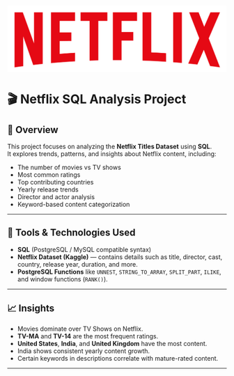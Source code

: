 ![](https://github.com/Kowshal22/netflix_sql_analysis/blob/main/logo%20(1).png)
# 🎬 Netflix SQL Analysis Project

## 📘 Overview
This project focuses on analyzing the **Netflix Titles Dataset** using **SQL**.  
It explores trends, patterns, and insights about Netflix content, including:
- The number of movies vs TV shows  
- Most common ratings  
- Top contributing countries  
- Yearly release trends  
- Director and actor analysis  
- Keyword-based content categorization  

---

## 🧰 Tools & Technologies Used
- **SQL** (PostgreSQL / MySQL compatible syntax)
- **Netflix Dataset (Kaggle)** — contains details such as title, director, cast, country, release year, duration, and more.
- **PostgreSQL Functions** like `UNNEST`, `STRING_TO_ARRAY`, `SPLIT_PART`, `ILIKE`, and window functions (`RANK()`).

---

## 📈 Insights
- Movies dominate over TV Shows on Netflix.
- **TV-MA** and **TV-14** are the most frequent ratings.
- **United States**, **India**, and **United Kingdom** have the most content.
- India shows consistent yearly content growth.
- Certain keywords in descriptions correlate with mature-rated content.

---
